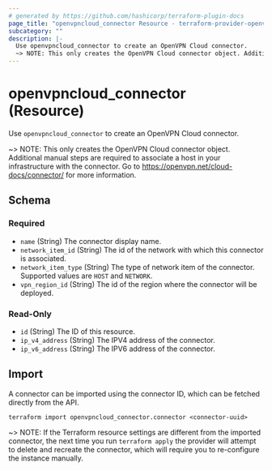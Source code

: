 ```yaml
---
# generated by https://github.com/hashicorp/terraform-plugin-docs
page_title: "openvpncloud_connector Resource - terraform-provider-openvpncloud"
subcategory: ""
description: |-
  Use openvpncloud_connector to create an OpenVPN Cloud connector.
  ~> NOTE: This only creates the OpenVPN Cloud connector object. Additional manual steps are required to associate a host in your infrastructure with the connector. Go to https://openvpn.net/cloud-docs/connector/ for more information.
---
```


# openvpncloud_connector (Resource)

Use `openvpncloud_connector` to create an OpenVPN Cloud connector.

~> NOTE: This only creates the OpenVPN Cloud connector object. Additional manual steps are required to associate a host in your infrastructure with the connector. Go to https://openvpn.net/cloud-docs/connector/ for more information.



<!-- schema generated by tfplugindocs -->
## Schema

### Required

- `name` (String) The connector display name.
- `network_item_id` (String) The id of the network with which this connector is associated.
- `network_item_type` (String) The type of network item of the connector. Supported values are `HOST` and `NETWORK`.
- `vpn_region_id` (String) The id of the region where the connector will be deployed.

### Read-Only

- `id` (String) The ID of this resource.
- `ip_v4_address` (String) The IPV4 address of the connector.
- `ip_v6_address` (String) The IPV6 address of the connector.

## Import

A connector can be imported using the connector ID, which can be fetched directly from the API.

```
terraform import openvpncloud_connector.connector <connector-uuid>
```

~> NOTE: If the Terraform resource settings are different from the imported connector, the next time you run `terraform apply` the provider will attempt to delete and recreate the connector, which will require you to re-configure the instance manually.